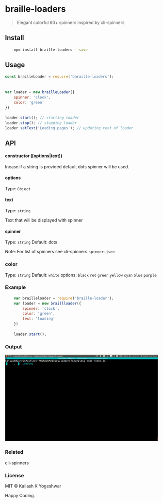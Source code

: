 # braille-loaders
> Elegant colorful 60+ spinners inspired by cli-spinners

## Install
``` bash
	npm install braille-loaders --save
```
## Usage

``` Javascript
const brailleLoader = require('baraille-loaders');


var loader = new brailleLoader({
	spinner: 'clock',
	color: 'green'
})

loader.start(); // starting loader
loader.stop(); // stopping loader
loader.setText('Loading pages'); // updating text of loader

```

## API

#### constructor ([options|text])
Incase if a string is provided default dots spinner will be used.

#### options
Type: `Object`

#### text
Type: `string`

Text that will be displayed with spinner

#### spinner
Type: `string`
Default: dots

Note: For list of spinners see cli-spinners `spinner.json`

### color
Type: `string`
Default: `white`
options: `black` `red` 	`green` `yellow` `cyan` `blue` `purple`


### Example

``` Javascript
	var brailleloader = require('braille-loader');
	var loader = new braillloader({
		spinner: 'clock',
		color: 'green',
		text: 'loading'
	})

	loader.start();
```

### Output
![Screenshot](https://raw.githubusercontent.com/kailashyogeshwar85/braille-loaders/master/images/demo.gif "Demo")

### Related
cli-spinners

### License
MIT © Kailash K Yogeshwar

Happy Coding.
